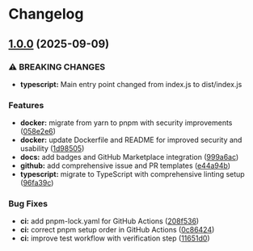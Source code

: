 # Changelog

## [1.0.0](https://github.com/vergissberlin/codestats-readme/compare/v0.1.0...v1.0.0) (2025-09-09)


### ⚠ BREAKING CHANGES

* **typescript:** Main entry point changed from index.js to dist/index.js

### Features

* **docker:** migrate from yarn to pnpm with security improvements ([058e2e6](https://github.com/vergissberlin/codestats-readme/commit/058e2e66967b78bd758f9d9fdcd80e978caa260a))
* **docker:** update Dockerfile and README for improved security and usability ([1d98505](https://github.com/vergissberlin/codestats-readme/commit/1d9850553388e9e1dde028e01fa2d1d1ce75404a))
* **docs:** add badges and GitHub Marketplace integration ([999a6ac](https://github.com/vergissberlin/codestats-readme/commit/999a6ac65cefe40be658fa3fe81150b11e187605))
* **github:** add comprehensive issue and PR templates ([e44a94b](https://github.com/vergissberlin/codestats-readme/commit/e44a94b29cf9c0b986e9bfe8de44eb1f20c28d3a))
* **typescript:** migrate to TypeScript with comprehensive linting setup ([96fa39c](https://github.com/vergissberlin/codestats-readme/commit/96fa39c6b7ef44ed16f2662a7fec37e580a29150))


### Bug Fixes

* **ci:** add pnpm-lock.yaml for GitHub Actions ([208f536](https://github.com/vergissberlin/codestats-readme/commit/208f536d8889309e982d0766d6a7f632221c9805))
* **ci:** correct pnpm setup order in GitHub Actions ([0c86424](https://github.com/vergissberlin/codestats-readme/commit/0c864241de058262301b2441188bd3627fecb8ec))
* **ci:** improve test workflow with verification step ([11651d0](https://github.com/vergissberlin/codestats-readme/commit/11651d01c5f51cfe7266a8e7dbf9d2c77db63d0a))
